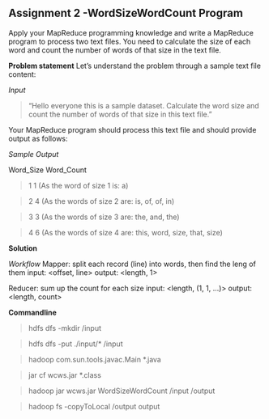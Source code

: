 ## Assignment 2 -WordSizeWordCount Program
Apply your MapReduce programming knowledge and write a MapReduce program to process two text files. You need to calculate the size of each word and count the number of words of that size in the text file. 

**Problem statement**
Let’s understand the problem through a sample text file content:

*Input*

> “Hello everyone this is a sample dataset. Calculate the word size and count the number of words of that size in this text file.”

Your MapReduce program should process this text file and should provide output as follows:

*Sample Output*

Word_Size Word_Count
> 1 1 (As the word of size 1 is: a)

> 2 4 (As the words of size 2 are: is, of, of, in)

> 3 3 (As the words of size 3 are: the, and, the)

> 4 6 (As the words of size 4 are: this, word, size, that, size)

**Solution**

*Workflow*
Mapper: split each record (line) into words, then find the leng of them
input: <offset, line>
output: <length, 1>

Reducer: sum up the count for each size
input: <length, (1, 1, ...)>
output: <length, count>

**Commandline**

> hdfs dfs -mkdir /input

> hdfs dfs -put ./input/* /input

> hadoop com.sun.tools.javac.Main *.java

> jar cf wcws.jar *.class

> hadoop jar wcws.jar WordSizeWordCount /input /output

> hadoop fs -copyToLocal /output output